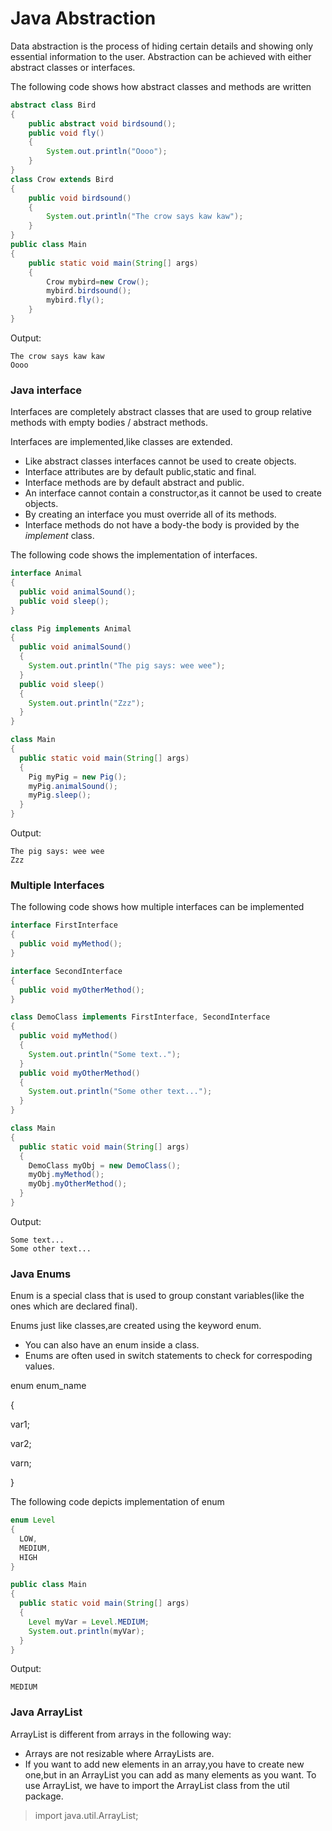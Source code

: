 # Java Abstraction

Data abstraction is the process of hiding certain details and showing only essential information to the user.
Abstraction can be achieved with either abstract classes or interfaces.

The following code shows how abstract classes and methods are written

``` Java
abstract class Bird                  
{
	public abstract void birdsound();  
    public void fly()              
    {
    	System.out.println("Oooo");
    }
}
class Crow extends Bird           
{
	public void birdsound() 
    {
    	System.out.println("The crow says kaw kaw");
    }
}
public class Main
{
	public static void main(String[] args)
    {
    	Crow mybird=new Crow();    
        mybird.birdsound();
        mybird.fly();
    }
}
```

Output:
```
The crow says kaw kaw
Oooo
```
### Java interface

Interfaces are completely abstract classes that are used to group relative methods with empty bodies / abstract methods.

Interfaces are implemented,like classes are extended.
- Like abstract classes interfaces cannot be used to create objects.
- Interface attributes are by default public,static and final.
- Interface methods are by default abstract and public.
- An interface cannot contain a constructor,as it cannot be used to create objects.
- By creating an interface you must override all of its methods.
- Interface methods do not have a body-the body is provided by the *implement* class.

The following code shows the implementation of interfaces.
``` Java
interface Animal 
{
  public void animalSound(); 
  public void sleep(); 
}

class Pig implements Animal
{
  public void animalSound()
  {
    System.out.println("The pig says: wee wee");
  }
  public void sleep()
  {
    System.out.println("Zzz");
  }
}

class Main 
{
  public static void main(String[] args)
  {
    Pig myPig = new Pig();
    myPig.animalSound();
    myPig.sleep();
  }
}
```
Output:
```
The pig says: wee wee
Zzz
```

### Multiple Interfaces

The following code shows how multiple interfaces can be implemented

``` Java
interface FirstInterface
{
  public void myMethod(); 
}

interface SecondInterface
{
  public void myOtherMethod(); 
}

class DemoClass implements FirstInterface, SecondInterface
{
  public void myMethod() 
  {
    System.out.println("Some text..");
  }
  public void myOtherMethod()
  {
    System.out.println("Some other text...");
  }
}

class Main 
{
  public static void main(String[] args) 
  {
    DemoClass myObj = new DemoClass();
    myObj.myMethod();
    myObj.myOtherMethod();
  }
}
```
Output:

```
Some text...
Some other text...
```

### Java Enums

Enum is a special class that is used to group constant variables(like the ones which are declared final).

Enums just like classes,are created using the keyword enum.
- You can also have an enum inside a class.
- Enums are often used in switch statements to check for correspoding values.

enum enum_name

{

  var1;
  
  var2;
  
  varn;
  
}

The following code depicts implementation of enum

``` Java
enum Level
{
  LOW,
  MEDIUM,
  HIGH
}

public class Main
{ 
  public static void main(String[] args) 
  { 
    Level myVar = Level.MEDIUM; 
    System.out.println(myVar); 
  } 
}
```

Output:

```
MEDIUM
```
### Java ArrayList

ArrayList is different from arrays in the following way:
- Arrays are not resizable where ArrayLists are.
- If you want to add new elements in an array,you have to create new one,but in an ArrayList you can add as many elements as you want.
To use ArrayList, we have to import the ArrayList class from the util package.

> import java.util.ArrayList;
